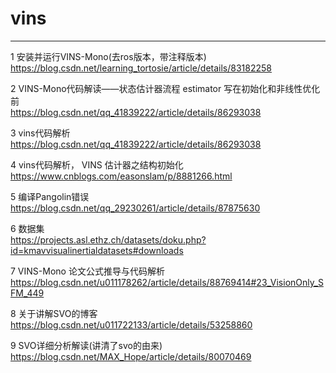 # vins
***
1 安装并运行VINS-Mono(去ros版本，带注释版本)  
https://blog.csdn.net/learning_tortosie/article/details/83182258

2 VINS-Mono代码解读——状态估计器流程 estimator 写在初始化和非线性优化前  
https://blog.csdn.net/qq_41839222/article/details/86293038

3 vins代码解析  
https://blog.csdn.net/qq_41839222/article/details/86293038

4 vins代码解析， VINS 估计器之结构初始化  
https://www.cnblogs.com/easonslam/p/8881266.html

5 编译Pangolin错误  
https://blog.csdn.net/qq_29230261/article/details/87875630

6 数据集  
https://projects.asl.ethz.ch/datasets/doku.php?id=kmavvisualinertialdatasets#downloads

7 VINS-Mono 论文公式推导与代码解析  
https://blog.csdn.net/u011178262/article/details/88769414#23_VisionOnly_SFM_449

8 关于讲解SVO的博客  
https://blog.csdn.net/u011722133/article/details/53258860

9 SVO详细分析解读(讲清了svo的由来)  
https://blog.csdn.net/MAX_Hope/article/details/80070469

